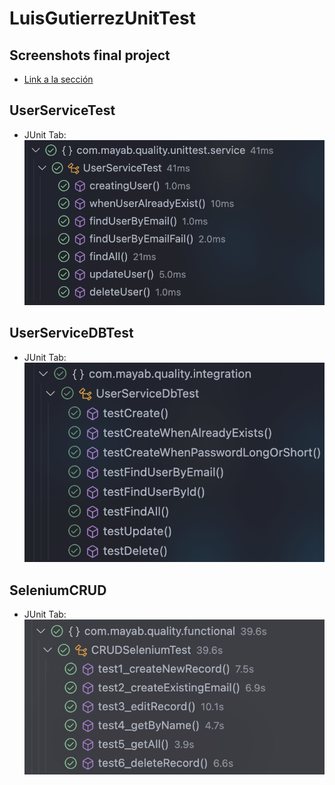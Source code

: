 # LuisGutierrezUnitTest

## Screenshots final project

- [Link a la sección](https://github.com/GUPILUAN/LuisGutierrezUnitTest/tree/circleci-project-setup/src/screenshots)

## UserServiceTest

- JUnit Tab: ![SCRENSHOT1](https://github.com/GUPILUAN/LuisGutierrezUnitTest/blob/main/imgs/Screenshot%202024-11-01%20at%2023.12.17.png?raw=true)

## UserServiceDBTest

- JUnit Tab: ![SCRENSHOT2](https://github.com/GUPILUAN/LuisGutierrezUnitTest/blob/main/imgs/Screenshot%202024-11-10%20at%2003.06.50.png?raw=true)

## SeleniumCRUD

- JUnit Tab: ![SCREENSHOT3](https://github.com/GUPILUAN/LuisGutierrezUnitTest/blob/main/imgs/Screenshot%202024-11-19%20at%2018.43.44.png?raw=true)
